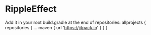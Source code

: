 # RippleEffect
  Add it in your root build.gradle at the end of repositories:
  allprojects {
    repositories {
      ...
    maven { url 'https://jitpack.io' }
  }
}
